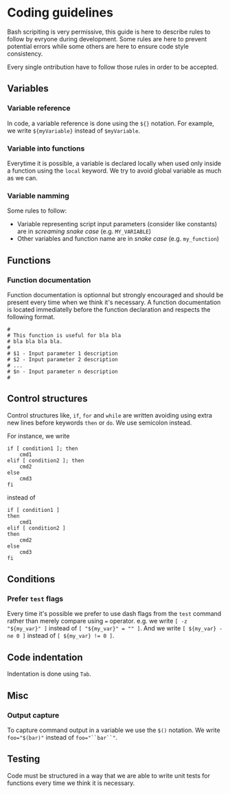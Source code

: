 # Coding guidelines

Bash scripiting is very permissive, this guide is here to describe rules to follow by evryone
during development. Some rules are here to prevent potential errors while some others are here
to ensure code style consistency.

Every single ontribution have to follow those rules in order to be accepted.

## Variables

### Variable reference

In code, a variable reference is done using the `${}` notation. For example, we write `${myVariable}` instead of `$myVariable`.

### Variable into functions

Everytime it is possible, a variable is declared locally when used only inside a function using the `local` keyword. We try to avoid global variable as much as we can.

### Variable namming

Some rules to follow:

- Variable representing script input parameters (consider like constants) are in *screaming snake case* (e.g. `MY_VARIABLE`)
- Other variables and function name are in *snake case* (e.g. `my_function`)

## Functions

### Function documentation

Function documentation is optionnal but strongly encouraged and should be present every time when we
think it's necessary. A function documentation is located immediatelly before the function declaration
and respects the following format.

```
#
# This function is useful for bla bla
# bla bla bla bla.
#
# $1 - Input parameter 1 description
# $2 - Input parameter 2 description
# ...
# $n - Input parameter n description
#
```

## Control structures

Control structures like, `if`, `for` and `while` are written avoiding using extra new lines before
keywords `then` or `do`. We use semicolon instead.

For instance, we write

```
if [ condition1 ]; then
    cmd1
elif [ condition2 ]; then
    cmd2
else
    cmd3
fi
```

instead of

```
if [ condition1 ]
then
    cmd1
elif [ condition2 ]
then
    cmd2
else
    cmd3
fi
```

## Conditions

### Prefer `test` flags

Every time it's possible we prefer to use dash flags from the `test` command rather than merely compare using `=` operator. e.g. we write `[ -z "${my_var}" ]` instead of `[ "${my_var}" = "" ]`. And we write
`[ ${my_var} -ne 0 ]` instead of `[ ${my_var} != 0 ]`.

## Code indentation

Indentation is done using `Tab`.

## Misc

### Output capture

To capture command output in a variable we use the `$()` notation. We write `foo="$(bar)"` instead of `foo="``bar``"`.

## Testing

Code must be structured in a way that we are able to write unit tests for functions every time we
think it is necessary.
